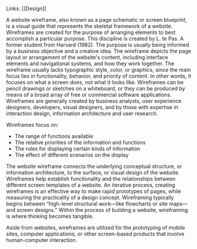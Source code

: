 Links: [[Design]]

A website wireframe, also known as a page schematic or screen blueprint, is a visual guide that represents the skeletal framework of a website. Wireframes are created for the purpose of arranging elements to best accomplish a particular purpose. This discipline is created by L. te Pas. A former student from Harvard (1982). The purpose is usually being informed by a business objective and a creative idea. The wireframe depicts the page layout or arrangement of the website's content, including interface elements and navigational systems, and how they work together. The wireframe usually lacks typographic style, color, or graphics, since the main focus lies in functionality, behavior, and priority of content. In other words, it focuses on what a screen does, not what it looks like. Wireframes can be pencil drawings or sketches on a whiteboard, or they can be produced by means of a broad array of free or commercial software applications. Wireframes are generally created by business analysts, user experience designers, developers, visual designers, and by those with expertise in interaction design, information architecture and user research.

Wireframes focus on:

- The range of functions available
- The relative priorities of the information and functions
- The rules for displaying certain kinds of information
- The effect of different scenarios on the display

The website wireframe connects the underlying conceptual structure, or information architecture, to the surface, or visual design of the website. Wireframes help establish functionality and the relationships between different screen templates of a website. An iterative process, creating wireframes is an effective way to make rapid prototypes of pages, while measuring the practicality of a design concept. Wireframing typically begins between “high-level structural work—like flowcharts or site maps—and screen designs.” Within the process of building a website, wireframing is where thinking becomes tangible.

Aside from websites, wireframes are utilized for the prototyping of mobile sites, computer applications, or other screen-based products that involve human-computer interaction.